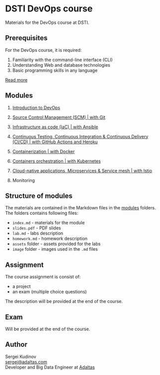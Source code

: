 
# DSTI DevOps course

Materials for the DevOps course at DSTI.

## Prerequisites

For the DevOps course, it is required:

1. Familiarity with the command-line interface (CLI)
2. Understanding Web and database technologies
3. Basic programming skills in any language

[Read more](PREREQUISITES.md)

## Modules

1. [Introduction to DevOps](modules/01.devops-introduction)
2. [Source Control Management (SCM) | with Git](modules/02.scm)
3. [Infrastructure as code (IaC) | with Ansible](modules/03.infrustructure-as-code)
4. [Continuous Testing, Continuous Integration & Continuous Delivery (CI/CD) | with GitHub Actions and Heroku](modules/04.ct-ci-cd)

5. [Containerization | with Docker](modules/05.docker-containers)
6. [Containers orchestration | with Kubernetes](modules/06.container-orchestration)
7. [Cloud-native applications, Microservices & Service mesh | with Istio](modules/07.cloud-native)
8. Monitoring


## Structure of modules

The materials are contained in the Markdown files in the [modules](modules) folders. The folders contains following files:

- `index.md` - materials for the module
- `slides.pdf` - PDF slides
- `lab.md` - labs description
- `homework.md` - homework description
- `assets` folder - assets provided for the labs
- `image` folder - images used in the `.md` files

## Assignment

The course assignment is consist of:

- a project
- an exam (multiple choice questions)

The description will be provided at the end of the course.

## Exam

Will be provided at the end of the course.

## Author

Sergei Kudinov   
sergei@adaltas.com   
Developer and Big Data Engineer at [Adaltas](https://www.adaltas.com/)
